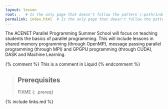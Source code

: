 ```yaml
---
layout: lesson
root: .  # Is the only page that doesn't follow the pattern /:path/index.html
permalink: index.html  # Is the only page that doesn't follow the pattern /:path/index.html
---
```

The ACENET Parallel Programming Summer School will focus on teaching students the basics of parallel programming. This will include lessons in shared memory programming (through OpenMP), message passing parallel programming (through MPI) and GPGPU programming (through CUDA), DASK and Machine Learning.

<!-- this is an html comment -->

{% comment %} This is a comment in Liquid {% endcomment %}

> ## Prerequisites
>
> FIXME
{: .prereq}

{% include links.md %}
